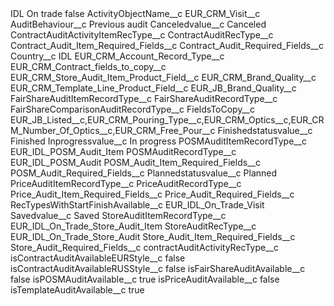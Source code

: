 <?xml version="1.0" encoding="UTF-8"?>
<CustomMetadata xmlns="http://soap.sforce.com/2006/04/metadata" xmlns:xsi="http://www.w3.org/2001/XMLSchema-instance" xmlns:xsd="http://www.w3.org/2001/XMLSchema">
    <label>IDL On trade</label>
    <protected>false</protected>
    <values>
        <field>ActivityObjectName__c</field>
        <value xsi:type="xsd:string">EUR_CRM_Visit__c</value>
    </values>
    <values>
        <field>AuditBehaviour__c</field>
        <value xsi:type="xsd:string">Previous audit</value>
    </values>
    <values>
        <field>Canceledvalue__c</field>
        <value xsi:type="xsd:string">Canceled</value>
    </values>
    <values>
        <field>ContractAuditActivityItemRecType__c</field>
        <value xsi:nil="true"/>
    </values>
    <values>
        <field>ContractAuditRecType__c</field>
        <value xsi:nil="true"/>
    </values>
    <values>
        <field>Contract_Audit_Item_Required_Fields__c</field>
        <value xsi:nil="true"/>
    </values>
    <values>
        <field>Contract_Audit_Required_Fields__c</field>
        <value xsi:nil="true"/>
    </values>
    <values>
        <field>Country__c</field>
        <value xsi:type="xsd:string">IDL</value>
    </values>
    <values>
        <field>EUR_CRM_Account_Record_Type__c</field>
        <value xsi:nil="true"/>
    </values>
    <values>
        <field>EUR_CRM_Contract_fields_to_copy__c</field>
        <value xsi:nil="true"/>
    </values>
    <values>
        <field>EUR_CRM_Store_Audit_Item_Product_Field__c</field>
        <value xsi:type="xsd:string">EUR_CRM_Brand_Quality__c</value>
    </values>
    <values>
        <field>EUR_CRM_Template_Line_Product_Field__c</field>
        <value xsi:type="xsd:string">EUR_JB_Brand_Quality__c</value>
    </values>
    <values>
        <field>FairShareAuditItemRecordType__c</field>
        <value xsi:nil="true"/>
    </values>
    <values>
        <field>FairShareAuditRecordType__c</field>
        <value xsi:nil="true"/>
    </values>
    <values>
        <field>FairShareComparisonAuditRecordType__c</field>
        <value xsi:nil="true"/>
    </values>
    <values>
        <field>FieldsToCopy__c</field>
        <value xsi:type="xsd:string">EUR_JB_Listed__c,EUR_CRM_Pouring_Type__c,EUR_CRM_Optics__c,EUR_CRM_Number_Of_Optics__c,EUR_CRM_Free_Pour__c</value>
    </values>
    <values>
        <field>Finishedstatusvalue__c</field>
        <value xsi:type="xsd:string">Finished</value>
    </values>
    <values>
        <field>Inprogressvalue__c</field>
        <value xsi:type="xsd:string">In progress</value>
    </values>
    <values>
        <field>POSMAuditItemRecordType__c</field>
        <value xsi:type="xsd:string">EUR_IDL_POSM_Audit_Item</value>
    </values>
    <values>
        <field>POSMAuditRecordType__c</field>
        <value xsi:type="xsd:string">EUR_IDL_POSM_Audit</value>
    </values>
    <values>
        <field>POSM_Audit_Item_Required_Fields__c</field>
        <value xsi:nil="true"/>
    </values>
    <values>
        <field>POSM_Audit_Required_Fields__c</field>
        <value xsi:nil="true"/>
    </values>
    <values>
        <field>Plannedstatusvalue__c</field>
        <value xsi:type="xsd:string">Planned</value>
    </values>
    <values>
        <field>PriceAuditItemRecordType__c</field>
        <value xsi:nil="true"/>
    </values>
    <values>
        <field>PriceAuditRecordType__c</field>
        <value xsi:nil="true"/>
    </values>
    <values>
        <field>Price_Audit_Item_Required_Fields__c</field>
        <value xsi:nil="true"/>
    </values>
    <values>
        <field>Price_Audit_Required_Fields__c</field>
        <value xsi:nil="true"/>
    </values>
    <values>
        <field>RecTypesWithStartFinishAvailable__c</field>
        <value xsi:type="xsd:string">EUR_IDL_On_Trade_Visit</value>
    </values>
    <values>
        <field>Savedvalue__c</field>
        <value xsi:type="xsd:string">Saved</value>
    </values>
    <values>
        <field>StoreAuditItemRecordType__c</field>
        <value xsi:type="xsd:string">EUR_IDL_On_Trade_Store_Audit_Item</value>
    </values>
    <values>
        <field>StoreAuditRecType__c</field>
        <value xsi:type="xsd:string">EUR_IDL_On_Trade_Store_Audit</value>
    </values>
    <values>
        <field>Store_Audit_Item_Required_Fields__c</field>
        <value xsi:nil="true"/>
    </values>
    <values>
        <field>Store_Audit_Required_Fields__c</field>
        <value xsi:nil="true"/>
    </values>
    <values>
        <field>contractAuditActivityRecType__c</field>
        <value xsi:nil="true"/>
    </values>
    <values>
        <field>isContractAuditAvailableEURStyle__c</field>
        <value xsi:type="xsd:boolean">false</value>
    </values>
    <values>
        <field>isContractAuditAvailableRUSStyle__c</field>
        <value xsi:type="xsd:boolean">false</value>
    </values>
    <values>
        <field>isFairShareAuditAvailable__c</field>
        <value xsi:type="xsd:boolean">false</value>
    </values>
    <values>
        <field>isPOSMAuditAvailable__c</field>
        <value xsi:type="xsd:boolean">true</value>
    </values>
    <values>
        <field>isPriceAuditAvailable__c</field>
        <value xsi:type="xsd:boolean">false</value>
    </values>
    <values>
        <field>isTemplateAuditAvailable__c</field>
        <value xsi:type="xsd:boolean">true</value>
    </values>
</CustomMetadata>

